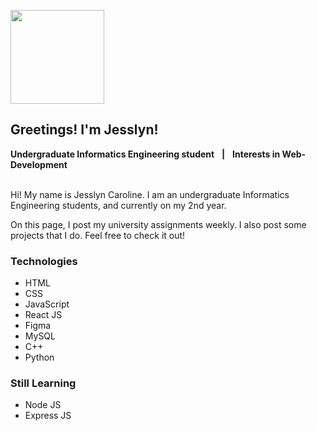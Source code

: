 <img src="https://regeld.com/desi/wp-content/uploads/2020/02/health_b_200224_05.png" style="width: 150px; height: auto"/> <h2>Greetings! I'm Jesslyn!</h2>
**Undergraduate Informatics Engineering student** &nbsp; **|** &nbsp; **Interests in Web-Development** &nbsp; 

<br/>
Hi! My name is Jesslyn Caroline. I am an undergraduate Informatics Engineering students, and currently on my 2nd year.

On this page, I post my university assignments weekly. I also post some projects that I do. Feel free to check it out!
<br/>

### Technologies ###
- HTML
- CSS
- JavaScript
- React JS
- Figma
- MySQL
- C++
- Python

### Still Learning ###
- Node JS 
- Express JS

<br/>

